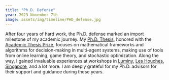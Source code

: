 ```yaml
---
title: "Ph.D. Defense"
year: 2023 November 7th
image: assets/img/timeline/PHD_defense.jpg
---
```

After four years of hard work, the Ph.D. defense marked an import milestone of my academic journey.
My [Ph.D. Thesis](assets/file/Thesis.pdf), honored with the
[Academic Thesis Prize](https://doctorat.univ-grenoble-alpes.fr/doctoral-college/phd-news/2024-academic-thesis-prize-yu-guan-hsieh--1435801.kjsp), 
focuses on mathematical frameworks and algorithms for decision-making in multi-agent systems,
making use of tools from online learning, game theory, and stochastic optimization.
Along the way, I gained invaluable experiences at workshops in
[Luminy](https://conferences.cirm-math.fr/2133.html),
[Les Houches](https://www.di.ens.fr/~aspremon/OSL2023/),
[Singapore](https://ims.nus.edu.sg/events/games-learning-and-networks/), and a lot more.
I am deeply grateful for my Ph.D. advisors for their support and guidance during these years.
